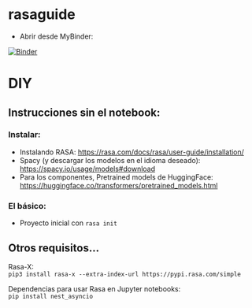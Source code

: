 # rasaguide
- Abrir desde MyBinder:

[![Binder](https://mybinder.org/badge_logo.svg)](https://mybinder.org/v2/gh/monoceros-tech/rasaguide/master)


# DIY

## Instrucciones sin el notebook:

### Instalar:

- Instalando RASA: https://rasa.com/docs/rasa/user-guide/installation/
- Spacy (y descargar los modelos en el idioma deseado): https://spacy.io/usage/models#download
- Para los componentes, Pretrained models de HuggingFace: https://huggingface.co/transformers/pretrained_models.html


### El básico:
- Proyecto inicial con `rasa init` 

## Otros requisitos...

Rasa-X:  
```pip3 install rasa-x --extra-index-url https://pypi.rasa.com/simple```

Dependencias para usar Rasa en Jupyter notebooks:  
```pip install nest_asyncio```

